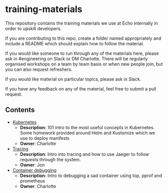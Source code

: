 # training-materials

This repository contains the training materials we use at Echo internally in order to upskill developers.

If you are contributing to this repo, create a folder named appropriately and include a README which should explain how to follow the material.

If you would like someone to run through any of the materials here, please ask in #engineering on Slack or DM Charlotte. There will be regularly organised workshops on a team by team basis or when new people join, but you can also request refreshers.

If you would like material on particular topics, please ask in Slack.

If you have any feedback on any of the material, feel free to submit a pull request.

## Contents

- [Kubernetes](./kubernetes)
  - **Description**: 101 intro to the most useful concepts in Kubernetes. Some homework provided around Helm and Kustomize which we use to deploy manifests
  - **Owner**: Charlotte
- [Tracing](./tracing)
  - **Description**: Intro into tracing and how to use Jaeger to follow requests through the system.
  - **Owner**: Jon
- [Container debugging](./container-debugging)
  - **Description**: Intro to debugging a sad container using top, pprof and prometheus
  - **Owner**: Charlotte
